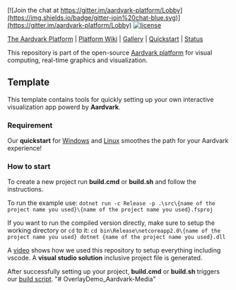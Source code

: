 [![Join the chat at https://gitter.im/aardvark-platform/Lobby](https://img.shields.io/badge/gitter-join%20chat-blue.svg)](https://gitter.im/aardvark-platform/Lobby)
[![license](https://img.shields.io/github/license/aardvark-platform/template.svg)](https://github.com/aardvark-platform/template/blob/master/LICENSE)

[The Aardvark Platform](https://aardvarkians.com/) |
[Platform Wiki](https://github.com/aardvarkplatform/aardvark.docs/wiki) | 
[Gallery](https://github.com/aardvarkplatform/aardvark.docs/wiki/Gallery) | 
[Quickstart](https://github.com/aardvarkplatform/aardvark.docs/wiki/Quickstart-Windows) | 
[Status](https://github.com/aardvarkplatform/aardvark.docs/wiki/Status)

This repository is part of the open-source [Aardvark platform](https://github.com/aardvark-platform/aardvark.docs/wiki) for visual computing, real-time graphics and visualization.

## Template

This template contains tools for quickly setting up your own interactive visualization app powerd by __Aardvark__.

### Requirement

Our **quickstart** for [Windows](https://github.com/aardvark-platform/aardvark.docs/wiki/Visual-Studio) and [Linux](https://github.com/aardvark-platform/aardvark.docs/wiki/Linux-Support) smoothes the path for your Aardvark experience! 

### How to start

To create a new project run __build.cmd__ or __build.sh__ and follow the instructions.

To run the example use:
``dotnet run -c Release -p .\src\{name of the project name you used}\{name of the project name you used}.fsproj``

If you want to run the compiled version directly, make sure to setup the working directory or `cd` to it:
``cd bin\Release\netcoreapp2.0\{name of the project name you used}
dotnet {name of the project name you used}.dll
``


A [video](https://www.youtube.com/watch?v=61WFmpmEg-M) shows how we used this repository to setup everything including vscode.
A __visual studio solution__ inclusive project file is generated.

After successfully setting up your project, __build.cmd__ or __build.sh__ triggers our [build script](https://github.com/aardvark-platform/Aardvark.Fake).
"# OverlayDemo_Aardvark-Media" 
